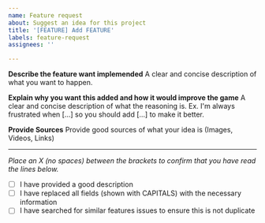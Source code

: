 ```yaml
---
name: Feature request
about: Suggest an idea for this project
title: '[FEATURE] Add FEATURE'
labels: feature-request
assignees: ''

---
```


**Describe the feature want implemended**
A clear and concise description of what you want to happen.

**Explain why you want this added and how it would improve the game**
A clear and concise description of what the reasoning is. Ex. I'm always frustrated when [...] so you should add [...] to make it better.

**Provide Sources**
Provide good sources of what your idea is (Images, Videos, Links)

---
*Place an X (no spaces) between the brackets to confirm that you have read the lines below.*
- [ ] I have provided a good description
- [ ] I have replaced all fields (shown with CAPITALS) with the necessary information
- [ ] I have searched for similar features issues to ensure this is not duplicate
